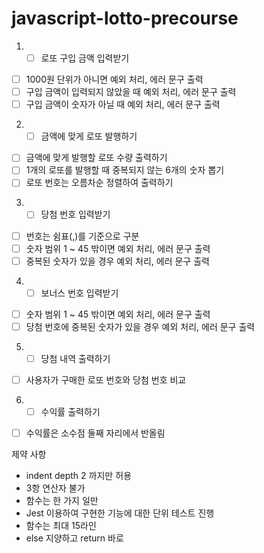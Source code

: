 # javascript-lotto-precourse

1. - [ ] 로또 구입 금액 입력받기

- [ ] 1000원 단위가 아니면 예외 처리, 에러 문구 출력
- [ ] 구입 금액이 입력되지 않았을 때 예외 처리, 에러 문구 출력
- [ ] 구입 금액이 숫자가 아닐 때 예외 처리, 에러 문구 출력

2. - [ ] 금액에 맞게 로또 발행하기

- [ ] 금액에 맞게 발행할 로또 수량 출력하기
- [ ] 1개의 로또를 발행할 때 중복되지 않는 6개의 숫자 뽑기
- [ ] 로또 번호는 오름차순 정렬하여 출력하기

3. - [ ] 당첨 번호 입력받기

- [ ] 번호는 쉼표(,)를 기준으로 구분
- [ ] 숫자 범위 1 ~ 45 밖이면 예외 처리, 에러 문구 출력
- [ ] 중복된 숫자가 있을 경우 예외 처리, 에러 문구 출력

4. - [ ] 보너스 번호 입력받기

- [ ] 숫자 범위 1 ~ 45 밖이면 예외 처리, 에러 문구 출력
- [ ] 당첨 번호에 중복된 숫자가 있을 경우 예외 처리, 에러 문구 출력

5. - [ ] 당첨 내역 출력하기

- [ ] 사용자가 구매한 로또 번호와 당첨 번호 비교

6. - [ ] 수익률 출력하기

- [ ] 수익률은 소수점 둘째 자리에서 반올림

제약 사항

- indent depth 2 까지만 허용
- 3항 연산자 불가
- 함수는 한 가지 일만
- Jest 이용하여 구현한 기능에 대한 단위 테스트 진행
- 함수는 최대 15라인
- else 지양하고 return 바로

